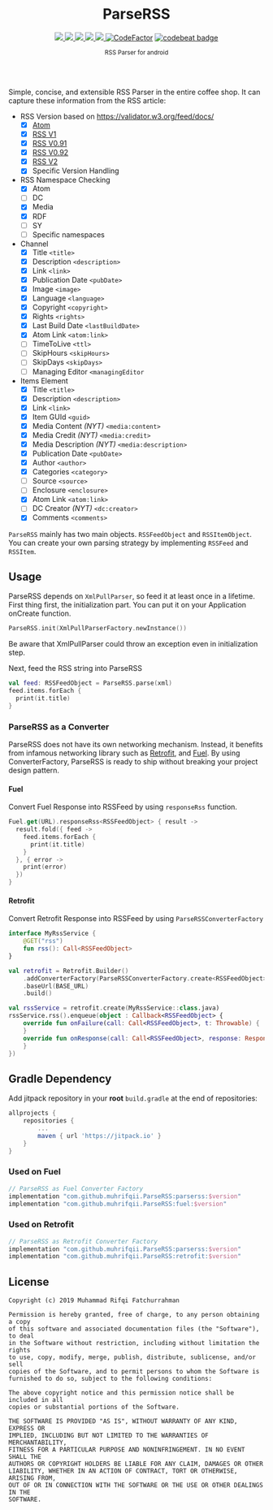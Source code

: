 <h1 align="center">ParseRSS</h1>
<p align="center">
  <a href="https://jitpack.io/#muhrifqii/ParseRSS">
    <img src="https://jitpack.io/v/muhrifqii/ParseRSS.svg" />
  </a>
  <a href="http://kotlinlang.org">
    <img src="https://img.shields.io/badge/kotlin-1.9.21-yellow"/>
  </a>
  <a href="https://travis-ci.org/muhrifqii/ParseRSS">
    <img src="https://travis-ci.org/muhrifqii/ParseRSS.svg?branch=master" />
  </a>
  <a href="https://github.com/muhrifqii/ParseRSS/blob/master/LICENSE">
    <img src="https://img.shields.io/badge/license-MIT-blue" />
  </a>  
  <a href="https://www.codacy.com/gh/muhrifqii/ParseRSS/dashboard?utm_source=github.com&amp;utm_medium=referral&amp;utm_content=muhrifqii/ParseRSS&amp;utm_campaign=Badge_Grade">
    <img src="https://app.codacy.com/project/badge/Grade/78c8325c65d649719dc627c1e803e647"/>
  </a>
  <a href="https://www.codefactor.io/repository/github/muhrifqii/parserss/overview/master"><img src="https://www.codefactor.io/repository/github/muhrifqii/parserss/badge/master" alt="CodeFactor" /></a>
  <a href="https://codebeat.co/projects/github-com-muhrifqii-parserss-master"><img alt="codebeat badge" src="https://codebeat.co/badges/b4cf5384-6139-4256-90c0-fe432ad648a4" /></a>
</p>
<p align="center"><sup>RSS Parser for android</sup></p>
<br/>
<br/>

Simple, concise, and extensible RSS Parser in the entire coffee shop. It can capture these information from the RSS
article:

- RSS Version based on https://validator.w3.org/feed/docs/
  - [x] [Atom](https://xml2rfc.tools.ietf.org/public/rfc/html/rfc4287.html)
  - [x] [RSS V1](https://validator.w3.org/feed/docs/rss1.html#s5.2)
  - [x] [RSS V0.91](https://www.rssboard.org/rss-specification)
  - [x] [RSS V0.92](https://www.rssboard.org/rss-specification)
  - [x] [RSS V2](https://www.rssboard.org/rss-specification)
  - [x] Specific Version Handling
- RSS Namespace Checking
  - [x] Atom
  - [ ] DC
  - [x] Media
  - [x] RDF
  - [ ] SY
  - [ ] Specific namespaces
- Channel
  - [x] Title `<title>`
  - [x] Description `<description>`
  - [x] Link `<link>`
  - [x] Publication Date `<pubDate>`
  - [x] Image `<image>`
  - [x] Language `<language>`
  - [x] Copyright `<copyright>`
  - [x] Rights `<rights>`
  - [x] Last Build Date `<lastBuildDate>`
  - [x] Atom Link `<atom:link>`
  - [ ] TimeToLive `<ttl>`
  - [ ] SkipHours `<skipHours>`
  - [ ] SkipDays `<skipDays>`
  - [ ] Managing Editor `<managingEditor`

- Items Element
  - [x] Title `<title>`
  - [x] Description `<description>`
  - [x] Link `<link>`
  - [x] Item GUId `<guid>`
  - [x] Media Content _(NYT)_ `<media:content>`
  - [x] Media Credit _(NYT)_ `<media:credit>`
  - [x] Media Description _(NYT)_ `<media:description>`
  - [x] Publication Date `<pubDate>`
  - [x] Author `<author>`
  - [x] Categories `<category>`
  - [ ] Source `<source>`
  - [ ] Enclosure `<enclosure>`
  - [x] Atom Link `<atom:link>`
  - [ ] DC Creator _(NYT)_ `<dc:creator>`
  - [x] Comments `<comments>`

`ParseRSS` mainly has two main objects. `RSSFeedObject` and `RSSItemObject`. You can create your own parsing strategy by
implementing `RSSFeed` and `RSSItem`.

## Usage

ParseRSS depends on `XmlPullParser`, so feed it at least once in a lifetime. First thing first, the initialization part.
You can put it on your Application onCreate function.

```kotlin
ParseRSS.init(XmlPullParserFactory.newInstance())
```

Be aware that XmlPullParser could throw an exception even in initialization step.

Next, feed the RSS string into ParseRSS

```kotlin
val feed: RSSFeedObject = ParseRSS.parse(xml)
feed.items.forEach {
  print(it.title)
}
```

### ParseRSS as a Converter

ParseRSS does not have its own networking mechanism. Instead, it benefits from infamous networking library such as
[Retrofit](https://square.github.io/retrofit/), and [Fuel](https://github.com/kittinunf/fuel). By using
ConverterFactory, ParseRSS is ready to ship without breaking your project design pattern.

#### Fuel

Convert Fuel Response into RSSFeed by using `responseRss` function.

```kotlin
Fuel.get(URL).responseRss<RSSFeedObject> { result ->
  result.fold({ feed ->
    feed.items.forEach {
      print(it.title)
    }
  }, { error ->
    print(error)
  })
}
```

#### Retrofit

Convert Retrofit Response into RSSFeed by using `ParseRSSConverterFactory`

```kotlin
interface MyRssService {
    @GET("rss")
    fun rss(): Call<RSSFeedObject>
}
```

```kotlin
val retrofit = Retrofit.Builder()
    .addConverterFactory(ParseRSSConverterFactory.create<RSSFeedObject>())
    .baseUrl(BASE_URL)
    .build()

val rssService = retrofit.create(MyRssService::class.java)
rssService.rss().enqueue(object : Callback<RSSFeedObject> {
    override fun onFailure(call: Call<RSSFeedObject>, t: Throwable) {
    }
    override fun onResponse(call: Call<RSSFeedObject>, response: Response<RSSFeedObject>) {
    }
})
```

## Gradle Dependency

Add jitpack repository in your **root** `build.gradle` at the end of repositories:

```gradle
allprojects {
    repositories {
        ...
        maven { url 'https://jitpack.io' }
    }
}
```

### Used on Fuel

```gradle
// ParseRSS as Fuel Converter Factory
implementation "com.github.muhrifqii.ParseRSS:parserss:$version"
implementation "com.github.muhrifqii.ParseRSS:fuel:$version"
```

### Used on Retrofit

```gradle
// ParseRSS as Retrofit Converter Factory
implementation "com.github.muhrifqii.ParseRSS:parserss:$version"
implementation "com.github.muhrifqii.ParseRSS:retrofit:$version"
```

## License

```text
Copyright (c) 2019 Muhammad Rifqi Fatchurrahman

Permission is hereby granted, free of charge, to any person obtaining a copy
of this software and associated documentation files (the "Software"), to deal
in the Software without restriction, including without limitation the rights
to use, copy, modify, merge, publish, distribute, sublicense, and/or sell
copies of the Software, and to permit persons to whom the Software is
furnished to do so, subject to the following conditions:

The above copyright notice and this permission notice shall be included in all
copies or substantial portions of the Software.

THE SOFTWARE IS PROVIDED "AS IS", WITHOUT WARRANTY OF ANY KIND, EXPRESS OR
IMPLIED, INCLUDING BUT NOT LIMITED TO THE WARRANTIES OF MERCHANTABILITY,
FITNESS FOR A PARTICULAR PURPOSE AND NONINFRINGEMENT. IN NO EVENT SHALL THE
AUTHORS OR COPYRIGHT HOLDERS BE LIABLE FOR ANY CLAIM, DAMAGES OR OTHER
LIABILITY, WHETHER IN AN ACTION OF CONTRACT, TORT OR OTHERWISE, ARISING FROM,
OUT OF OR IN CONNECTION WITH THE SOFTWARE OR THE USE OR OTHER DEALINGS IN THE
SOFTWARE.
```
